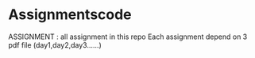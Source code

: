# Assignmentscode
ASSIGNMENT : all assignment in this repo
Each assignment depend on 3 pdf file (day1,day2,day3......)

